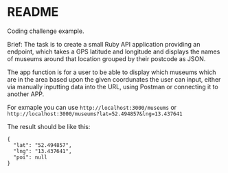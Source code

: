 # README

Coding challenge example.

Brief: The task is to create a small Ruby API application providing an endpoint, which takes a GPS latitude and longitude and displays the names of museums around that location grouped by their postcode as JSON.

The app function is for a user to be able to display which museums which are in the area based upon the given coordunates the user can input, either via manually inputting data into the URL, using Postman or connecting it to another APP.

For exmaple you can use ```http://localhost:3000/museums``` or ```http://localhost:3000/museums?lat=52.494857&lng=13.437641```

The result should be like this:

```
{
  "lat": "52.494857",
  "lng": "13.437641",
  "poi": null
}
```

